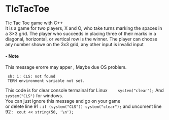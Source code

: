 # TIcTacToe
Tic Tac Toe game with C++ <br/>
It is a game for two players, X and O, who take turns marking the spaces in a 3×3 grid. The player who succeeds in placing three of their marks in a diagonal, horizontal, or vertical row is the winner.<be/>
The player can choose any number showe on the 3x3 grid, any other input is invalid input<br/>
#### - Note <br/>
This message erorre may apper , Maybe due OS problem.<br/>

     sh: 1: CLS: not found
     TERM environment variable not set.
This code is for clear console termainal for Linux `    system("clear");`  And   `   system("CLS") `  for windows. <br/>
You can just ignore this message and go on your game<br/>
or delete line 91 : `` if (system("CLS")) system("clear"); `` and uncoment line 92 :    `` cout << string(50, '\n');``
